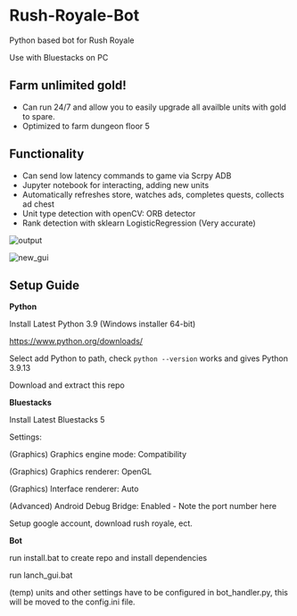 # Rush-Royale-Bot
Python based bot for Rush Royale

Use with Bluestacks on PC

## Farm unlimited gold!
* Can run 24/7 and allow you to easily upgrade all availble units with gold to spare.
* Optimized to farm dungeon floor 5 

## Functionality 
* Can send low latency commands to game via Scrpy ADB
* Jupyter notebook for interacting, adding new units
* Automatically refreshes store, watches ads, completes quests, collects ad chest
* Unit type detection with openCV: ORB detector
* Rank detection with sklearn LogisticRegression (Very accurate)

![output](https://user-images.githubusercontent.com/71280183/171181226-d680e7ca-729f-4c3d-8fc6-573736371dfb.png)

![new_gui](https://user-images.githubusercontent.com/71280183/183141310-841b100a-2ddb-4f59-a6d9-4c7789ba72db.png)



## Setup Guide

**Python**

Install Latest Python 3.9 (Windows installer 64-bit)

https://www.python.org/downloads/

Select add Python to path, check `python --version`  works and gives Python 3.9.13

Download and extract this repo

**Bluestacks**

Install Latest Bluestacks 5

Settings:

(Graphics) Graphics engine mode: Compatibility

(Graphics) Graphics renderer: OpenGL

(Graphics) Interface renderer: Auto

(Advanced) Android Debug Bridge: Enabled - Note the port number here

Setup google account, download rush royale, ect.

**Bot**

run install.bat to create repo and install dependencies

run lanch_gui.bat

(temp) units and other settings have to be configured in bot_handler.py, this will be moved to the config.ini file.
